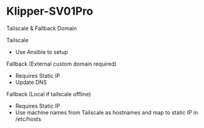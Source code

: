 # Klipper-SV01Pro

Tailscale & Fallback Domain

Tailscale 
 - Use Ansible to setup

Fallback (External custom domain required)
 - Requires Static IP
 - Update DNS

Fallback (Local if tailscale offline)
- Requires Static IP
- Use machine names from Tailscale as hostnames and map to static IP in /etc/hosts
